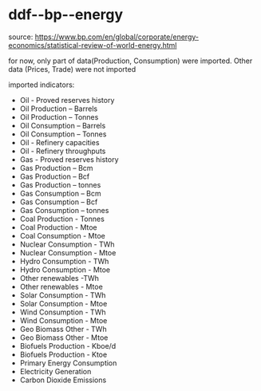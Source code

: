# ddf--bp--energy

source: https://www.bp.com/en/global/corporate/energy-economics/statistical-review-of-world-energy.html

for now, only part of data(Production, Consumption) were imported. Other data (Prices, Trade) were not imported


imported indicators:

* Oil - Proved reserves history
* Oil Production – Barrels
* Oil Production – Tonnes
* Oil Consumption – Barrels
* Oil Consumption – Tonnes
* Oil - Refinery capacities
* Oil - Refinery throughputs
* Gas - Proved reserves history
* Gas Production – Bcm
* Gas Production – Bcf
* Gas Production – tonnes
* Gas Consumption – Bcm
* Gas Consumption – Bcf
* Gas Consumption – tonnes
* Coal Production - Tonnes
* Coal Production - Mtoe
* Coal Consumption -  Mtoe
* Nuclear Consumption - TWh
* Nuclear Consumption - Mtoe
* Hydro Consumption - TWh
* Hydro Consumption - Mtoe
* Other renewables -TWh
* Other renewables - Mtoe
* Solar Consumption - TWh
* Solar Consumption - Mtoe
* Wind Consumption - TWh
* Wind Consumption - Mtoe
* Geo Biomass Other - TWh
* Geo Biomass Other - Mtoe
* Biofuels Production - Kboe/d
* Biofuels Production - Ktoe
* Primary Energy Consumption
* Electricity Generation
* Carbon Dioxide Emissions
